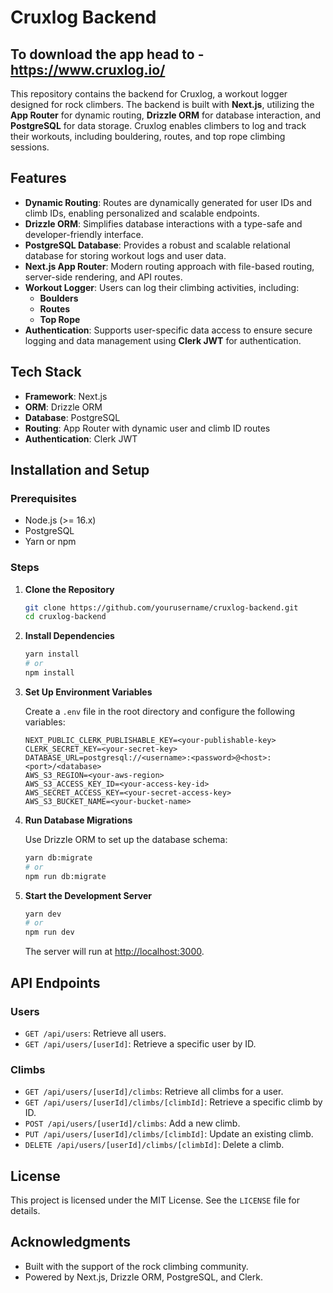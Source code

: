 # Cruxlog Backend 
## To download the app head to - https://www.cruxlog.io/
This repository contains the backend for Cruxlog, a workout logger designed for rock climbers. The backend is built with **Next.js**, utilizing the **App Router** for dynamic routing, **Drizzle ORM** for database interaction, and **PostgreSQL** for data storage. Cruxlog enables climbers to log and track their workouts, including bouldering, routes, and top rope climbing sessions.

## Features

- **Dynamic Routing**: Routes are dynamically generated for user IDs and climb IDs, enabling personalized and scalable endpoints.
- **Drizzle ORM**: Simplifies database interactions with a type-safe and developer-friendly interface.
- **PostgreSQL Database**: Provides a robust and scalable relational database for storing workout logs and user data.
- **Next.js App Router**: Modern routing approach with file-based routing, server-side rendering, and API routes.
- **Workout Logger**: Users can log their climbing activities, including:
  - **Boulders**
  - **Routes**
  - **Top Rope**
- **Authentication**: Supports user-specific data access to ensure secure logging and data management using **Clerk JWT** for authentication.

## Tech Stack

- **Framework**: Next.js
- **ORM**: Drizzle ORM
- **Database**: PostgreSQL
- **Routing**: App Router with dynamic user and climb ID routes
- **Authentication**: Clerk JWT

## Installation and Setup

### Prerequisites

- Node.js (>= 16.x)
- PostgreSQL
- Yarn or npm

### Steps

1. **Clone the Repository**

   ```bash
   git clone https://github.com/yourusername/cruxlog-backend.git
   cd cruxlog-backend
   ```

2. **Install Dependencies**

   ```bash
   yarn install
   # or
   npm install
   ```

3. **Set Up Environment Variables**

   Create a `.env` file in the root directory and configure the following variables:

   ```env
   NEXT_PUBLIC_CLERK_PUBLISHABLE_KEY=<your-publishable-key>
   CLERK_SECRET_KEY=<your-secret-key>
   DATABASE_URL=postgresql://<username>:<password>@<host>:<port>/<database>
   AWS_S3_REGION=<your-aws-region>
   AWS_S3_ACCESS_KEY_ID=<your-access-key-id>
   AWS_SECRET_ACCESS_KEY=<your-secret-access-key>
   AWS_S3_BUCKET_NAME=<your-bucket-name>
   ```

4. **Run Database Migrations**

   Use Drizzle ORM to set up the database schema:

   ```bash
   yarn db:migrate
   # or
   npm run db:migrate
   ```

5. **Start the Development Server**

   ```bash
   yarn dev
   # or
   npm run dev
   ```

   The server will run at [http://localhost:3000](http://localhost:3000).

## API Endpoints

### Users

- `GET /api/users`: Retrieve all users.
- `GET /api/users/[userId]`: Retrieve a specific user by ID.

### Climbs

- `GET /api/users/[userId]/climbs`: Retrieve all climbs for a user.
- `GET /api/users/[userId]/climbs/[climbId]`: Retrieve a specific climb by ID.
- `POST /api/users/[userId]/climbs`: Add a new climb.
- `PUT /api/users/[userId]/climbs/[climbId]`: Update an existing climb.
- `DELETE /api/users/[userId]/climbs/[climbId]`: Delete a climb.

## License

This project is licensed under the MIT License. See the `LICENSE` file for details.

## Acknowledgments

- Built with the support of the rock climbing community.
- Powered by Next.js, Drizzle ORM, PostgreSQL, and Clerk.


